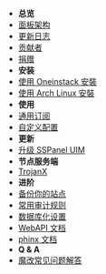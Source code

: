 - **总览**
- [面板架构](panel-component)
- [更新日志](release-note)
- [贡献者](contributors)
- [捐赠](donation)
- **安装**
- [使用 Oneinstack 安裝](install-using-oneinstack)
- [使用 Arch Linux 安裝](install-using-archlinux)
- **使用**
- [通用订阅](universal-subscription)
- [自定义配置](setup-custom-config)
- **更新**
- [升级 SSPanel UIM](update)
- **节点服务端**
- [TrojanX](trojanx-install-script)
- **进阶**
- [备份你的站点](backup-your-site)
- [常用审计规则](useful-detect-rules)
- [数据库化设置](database-setting)
- [WebAPI 文档](webapi)
- [phinx 文档](https://book.cakephp.org/phinx/0/en/index.html)
- **Q & A**
- [魔改常见问题解答](q-and-a)

